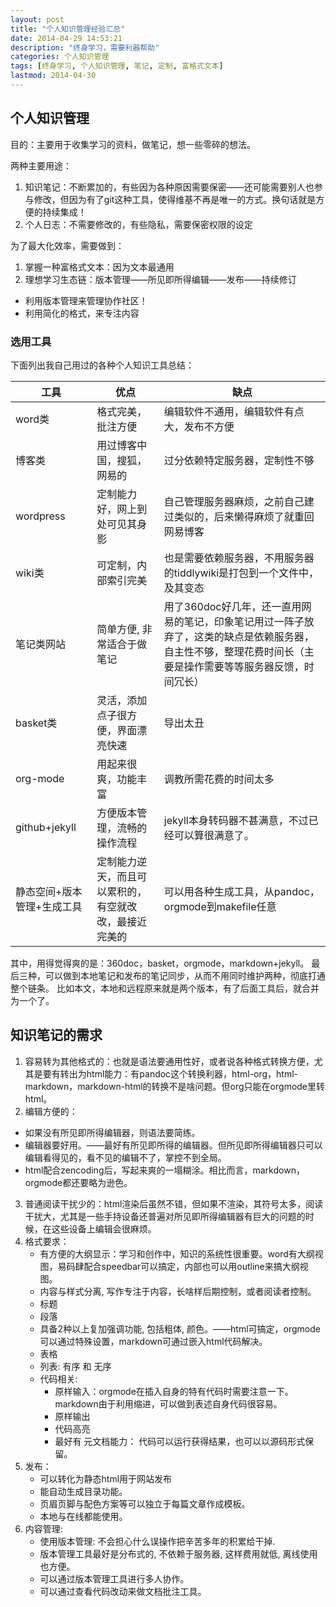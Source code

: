 ```yaml
---
layout: post
title: "个人知识管理经验汇总"
date: 2014-04-29 14:53:21
description: "终身学习，需要利器帮助"
categories: 个人知识管理
tags: [终身学习, 个人知识管理, 笔记, 定制, 富格式文本]
lastmod: 2014-04-30
---
```


## 个人知识管理 ##

目的：主要用于收集学习的资料，做笔记，想一些零碎的想法。

两种主要用途：

1. 知识笔记：不断累加的，有些因为各种原因需要保密——还可能需要别人也参与修改，但因为有了git这种工具，使得维基不再是唯一的方式。换句话就是方便的持续集成！
2. 个人日志：不需要修改的，有些隐私，需要保密权限的设定

为了最大化效率，需要做到：

1. 掌握一种富格式文本：因为文本最通用
2. 理想学习生态链：版本管理——所见即所得编辑——发布——持续修订

+ 利用版本管理来管理协作社区！
+ 利用简化的格式，来专注内容



### 选用工具 ###

下面列出我自己用过的各种个人知识工具总结：

| 工具 | 	优点 | 	缺点 |
| ------------- | ------------- | ----- |
| word类 | 格式完美，批注方便 | 编辑软件不通用，编辑软件有点大，发布不方便 |
| 博客类 | 用过博客中国，搜狐，网易的 | 过分依赖特定服务器，定制性不够 |
| wordpress | 定制能力好，网上到处可见其身影 | 自己管理服务器麻烦，之前自己建过类似的，后来懒得麻烦了就重回网易博客 |
| wiki类 | 可定制，内部索引完美 | 也是需要依赖服务器，不用服务器的tiddlywiki是打包到一个文件中，及其变态 |
| 笔记类网站 | 简单方便, 非常适合于做笔记 | 用了360doc好几年，还一直用网易的笔记，印象笔记用过一阵子放弃了，这类的缺点是依赖服务器，自主性不够，整理花费时间长（主要是操作需要等等服务器反馈，时间冗长） |
| basket类 | 灵活，添加点子很方便，界面漂亮快速 | 导出太丑 |
| org-mode | 用起来很爽，功能丰富 | 调教所需花费的时间太多 |
| github+jekyll | 方便版本管理，流畅的操作流程 | jekyll本身转码器不甚满意，不过已经可以算很满意了。 |
| 静态空间+版本管理+生成工具 | 定制能力逆天，而且可以累积的，有空就改改，最接近完美的 | 可以用各种生成工具，从pandoc，orgmode到makefile任意 | 

其中，用得觉得爽的是：360doc，basket，orgmode，markdown+jekyll。
最后三种，可以做到本地笔记和发布的笔记同步，从而不用同时维护两种，彻底打通整个链条。
比如本文，本地和远程原来就是两个版本，有了后面工具后，就合并为一个了。



## 知识笔记的需求 ##


1. 容易转为其他格式的：也就是语法要通用性好，或者说各种格式转换方便，尤其是要有转出为html能力：有pandoc这个转换利器，html-org，html-markdown，markdown-html的转换不是啥问题。但org只能在orgmode里转html。
2. 编辑方便的：
  + 如果没有所见即所得编辑器，则语法要简练。
  + 编辑器要好用。——最好有所见即所得的编辑器。但所见即所得编辑器只可以编辑看得见的，看不见的编辑不了，掌控不到全局。
  + html配合zencoding后，写起来爽的一塌糊涂。相比而言，markdown，orgmode都还要略为逊色。
3. 普通阅读干扰少的：html渲染后虽然不错，但如果不渲染，其符号太多，阅读干扰大，尤其是一些手持设备还普遍对所见即所得编辑器有巨大的问题的时候，在这些设备上编辑会很麻烦。
4. 格式要求：
   + 有方便的大纲显示：学习和创作中，知识的系统性很重要。word有大纲视图，易码肆配合speedbar可以搞定，内部也可以用outline来搞大纲视图。
   + 内容与样式分离, 写作专注于内容，长啥样后期控制，或者阅读者控制。
   + 标题
   + 段落
   + 具备2种以上复加强调功能, 包括粗体, 颜色。——html可搞定，orgmode可以通过特殊设置，markdown可通过嵌入html代码解决。
   + 表格
   + 列表: 有序 和 无序
   + 代码相关:
      + 原样输入：orgmode在插入自身的特有代码时需要注意一下。markdown由于利用缩进，可以做到表述自身代码很容易。
      + 原样输出
      + 代码高亮
      + 最好有 元文档能力： 代码可以运行获得结果，也可以以源码形式保留。
5. 发布：
   + 可以转化为静态html用于网站发布
   + 能自动生成目录功能。
   + 页眉页脚与配色方案等可以独立于每篇文章作成模板。
   + 本地与在线都能使用。
6. 内容管理:
   + 使用版本管理: 不会担心什么误操作把辛苦多年的积累给干掉.
   + 版本管理工具最好是分布式的, 不依赖于服务器, 这样费用就低, 离线使用也方便。
   + 可以通过版本管理工具进行多人协作。
   + 可以通过查看代码改动来做文档批注工具。
